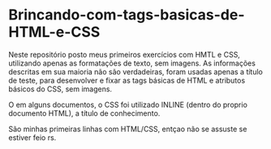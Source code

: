 # Brincando-com-tags-basicas-de-HTML-e-CSS
Neste repositório posto meus primeiros exercícios com HMTL e CSS, utilizando apenas as formatações de texto, sem imagens. 
As informações descritas em sua maioria não são verdadeiras, foram usadas apenas a título de teste, para desenvolver e fixar as tags
básicas de HTML e atributos básicos do CSS, sem imagens.

O em alguns documentos, o CSS foi utilizado INLINE (dentro do proprio documento HTML), a título de conhecimento.

São minhas primeiras linhas com HTML/CSS, entçao não se assuste se estiver feio rs.
